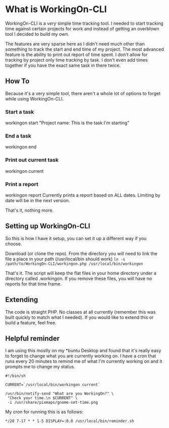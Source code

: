 # What is WorkingOn-CLI

WorkingOn-CLI is a *very* simple time tracking tool. I needed to start tracking
time against certain projects for work and instead of getting an overblown tool
I decided to build my own.

The features are very sparse here as I didn't need much other than something to
track the start and end time of my project. The most advanced feature is the 
ability to print out report of time spent. I don't allow for tracking by project
only time tracking by task. I don't even add times together if you have the
exact same task in there twice.

## How To

Because it's a very simple tool, there aren't a whole lot of options to forget
while using WorkingOn-CLI.

### Start a task

workingon start "Project name: This is the task I'm starting"

### End a task

workingon end

### Print out current task

workingon current

### Print a report 

workingon report
  Currently prints a report based on ALL dates. Limiting by date will be in
  the next version.

That's it, nothing more.

## Setting up WorkingOn-CLI

So this is how I have it setup, you can set it up a different way if you choose.

Download (or clone the repo). From the directory you will need to link the file
a place in your path (/usr/local/bin should work)
`ln -s /path/to/WorkingOn-CLI/workingon.php /usr/local/bin/workingon`

That's it. The script will keep the flat files in your home directory under a
directory called .workingon. If you remove these files, you will have no reports
for that time frame.

## Extending

The code is straight PHP. No classes at all currently (remember this was built
quickly to match what I needed). If you would like to extend this or build a
feature, feel free.

## Helpful reminder

I am using this mostly on my *buntu Desktop and found that it's really easy to
forget to change what you are currently working on. I have a cron that runs
every 20 minutes to remind me of what I'm currently working on and it prompts me
to change my status.

    #!/bin/sh

    CURRENT=`/usr/local/bin/workingon current`

    /usr/bin/notify-send "What are you WorkingOn?" \
     "Check your time.\n $CURRENT" \
     -i /usr/share/pixmaps/gnome-set-time.png

My cron for running this is as follows:

    */20 7-17 * * 1-5 DISPLAY=:0.0 /usr/local/bin/reminder.sh
